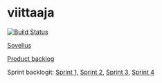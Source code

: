 # viittaaja
[![Build Status](https://travis-ci.org/karvonen/viittaaja.svg?branch=master)](https://travis-ci.org/karvonen/viittaaja)

[Sovellus](http://viittaaja.herokuapp.com/)

[Product backlog](https://docs.google.com/spreadsheets/d/1fJBSlfWdRLl5aGCkzILHG9PLcc7Lvrkxy7wzRbmoIUk/edit#gid=0)

Sprint backlogit: [Sprint 1](https://docs.google.com/spreadsheets/d/1fJBSlfWdRLl5aGCkzILHG9PLcc7Lvrkxy7wzRbmoIUk/edit#gid=1986010694), [Sprint 2](https://docs.google.com/spreadsheets/d/1fJBSlfWdRLl5aGCkzILHG9PLcc7Lvrkxy7wzRbmoIUk/edit#gid=1249676264), [Sprint 3](https://docs.google.com/spreadsheets/d/1fJBSlfWdRLl5aGCkzILHG9PLcc7Lvrkxy7wzRbmoIUk/edit#gid=349870703), [Sprint 4](https://docs.google.com/spreadsheets/d/1fJBSlfWdRLl5aGCkzILHG9PLcc7Lvrkxy7wzRbmoIUk/edit#gid=216033923)

